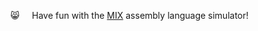 :smile_cat: &nbsp; &nbsp; Have fun with the [MIX](https://github.com/CyberZHG/MIXAL) assembly language simulator! 
